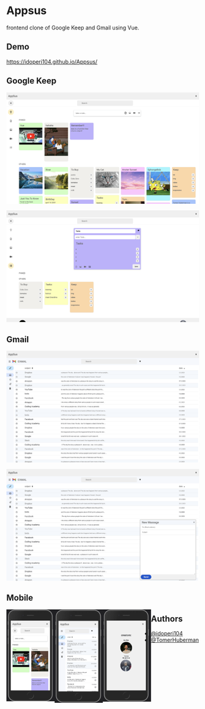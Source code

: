 
# Appsus

frontend clone of Google Keep and Gmail using Vue.


## Demo

https://idoperi104.github.io/Appsus/

## Google Keep

![keep img 1](assets/img/readme/keep1.png "keep-img-1")

![keep img 2](assets/img/readme/keep2.png "keep-img-2")


## Gmail

![gmail img 1](assets/img/readme/gmail1.png "keep-img-1")

![gmail img 2](assets/img/readme/gmail2.png "keep-img-2")

## Mobile

<img src="assets/img/readme/keep-m1.png" width="25%" style="float: left"/><img src="assets/img/readme/gmail-m1.png" width="25%" style="float: left"/><img src="assets/img/readme/creators-m1.png" width="25%" style="float: left"/>

## Authors

- [@idoperi104](https://www.github.com/idoperi104)
- [@TomerHuberman](https://www.github.com/TomerHuberman)

